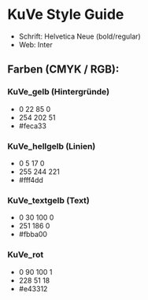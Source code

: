 # KuVe Style Guide

- Schrift: Helvetica Neue (bold/regular)
- Web: Inter

## Farben (CMYK / RGB):

### KuVe_gelb (Hintergründe)

- 0 22 85 0
- 254 202 51
- #feca33

### KuVe_hellgelb (Linien)

- 0 5 17 0
- 255 244 221
- #fff4dd

### KuVe_textgelb (Text)

- 0 30 100 0
- 251 186 0
- #fbba00

### KuVe_rot

- 0 90 100 1
- 228 51 18
- #e43312
